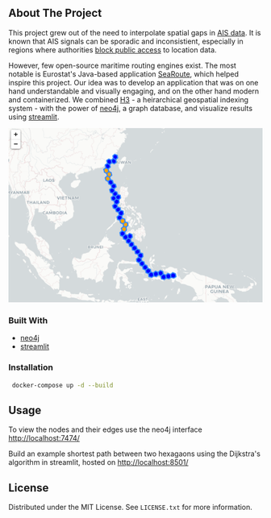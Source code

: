 
<!-- ABOUT THE PROJECT -->
## About The Project

This project grew out of the need to interpolate spatial gaps in [AIS data](https://en.wikipedia.org/wiki/Automatic_identification_system).  It is known that AIS signals can be sporadic and inconsistient, especially in regions where authorities [block public access](https://www.ft.com/content/875f6d2d-b09d-406c-b97c-64f987481cf8) to location data.

However, few open-source maritime routing engines exist. The most notable is Eurostat's Java-based application [SeaRoute](https://github.com/eurostat/searoute), which helped inspire this project.  Our idea was to develop an application that was on one hand understandable and visually engaging, and on the other hand modern and containerized.  We combined [H3](https://github.com/uber/h3) - a heirarchical geospatial indexing system - with the power of [neo4j](https://github.com/neo4j), a graph database, and visualize results using [streamlit](https://github.com/streamlit/streamlit).


![Shortest H3 path](images/map.png)

### Built With

* [neo4j](https://neo4j.com/)
* [streamlit](https://docs.streamlit.io/)

<!-- GETTING STARTED -->

### Installation

```sh
 docker-compose up -d --build
  ```

<!-- USAGE EXAMPLES -->
## Usage

To view the nodes and their edges use the neo4j interface [http://localhost:7474/](http://localhost:7474/)

Build an example shortest path between two hexagaons using the Dijkstra's algorithm in streamlit, hosted on [http://localhost:8501/](http://localhost:8501)


<!-- LICENSE -->
## License

Distributed under the MIT License. See `LICENSE.txt` for more information.
